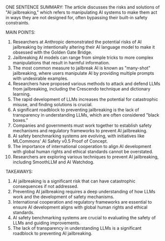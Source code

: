 ONE SENTENCE SUMMARY:
The article discusses the risks and solutions of "AI jailbreaking," which refers to manipulating AI systems to make them act in ways they are not designed for, often bypassing their built-in safety constraints.

MAIN POINTS:

1. Researchers at Anthropic demonstrated the potential risks of AI jailbreaking by intentionally altering their AI language model to make it obsessed with the Golden Gate Bridge.
2. Jailbreaking AI models can range from simple tricks to more complex manipulations that result in harmful information.
3. The most common measure to jailbreak AI is known as "many-shot" jailbreaking, where users manipulate AI by providing multiple prompts with undesirable examples.
4. Researchers have proposed various methods to attack and defend LLMs from jailbreaking, including the Crescendo technique and dictionary learning.
5. The rapid development of LLMs increases the potential for catastrophic misuse, and finding solutions is crucial.
6. A significant roadblock to preventing jailbreaking is the lack of transparency in understanding LLMs, which are often considered "black boxes."
7. Companies and governments must work together to establish safety mechanisms and regulatory frameworks to prevent AI jailbreaking.
8. AI safety benchmarking systems are evolving, with initiatives like MLCommons' AI Safety v0.5 Proof of Concept.
9. The importance of international cooperation to align AI development with global human rights and ethical standards cannot be overstated.
10. Researchers are exploring various techniques to prevent AI jailbreaking, including SmoothLLM and AI Watchdog.

TAKEAWAYS:

1. AI jailbreaking is a significant risk that can have catastrophic consequences if not addressed.
2. Preventing AI jailbreaking requires a deep understanding of how LLMs work and the development of safety mechanisms.
3. International cooperation and regulatory frameworks are essential to ensure AI development aligns with global human rights and ethical standards.
4. AI safety benchmarking systems are crucial to evaluating the safety of LLMs and guiding improvements.
5. The lack of transparency in understanding LLMs is a significant roadblock to preventing AI jailbreaking.
